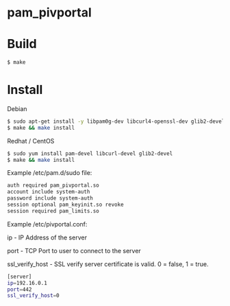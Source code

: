 pam_pivportal
==================


Build
====

```bash
$ make
```

Install
====

Debian

```bash
$ sudo apt-get install -y libpam0g-dev libcurl4-openssl-dev glib2-devel
$ make && make install
```

Redhat / CentOS

```bash
$ sudo yum install pam-devel libcurl-devel glib2-devel
$ make && make install
```

Example /etc/pam.d/sudo file:

```bash
auth required pam_pivportal.so
account include system-auth
password include system-auth
session optional pam_keyinit.so revoke
session required pam_limits.so
```

Example /etc/pivportal.conf:

ip - IP Address of the server

port - TCP Port to user to connect to the server

ssl_verify_host - SSL verify server certificate is valid. 0 = false, 1 = true.

```bash
[server]
ip=192.16.0.1
port=442
ssl_verify_host=0
```